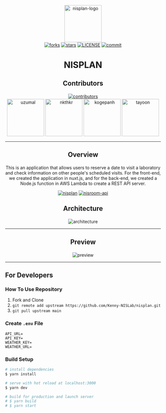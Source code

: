 <div align="center">
<img src="https://user-images.githubusercontent.com/52265901/118668586-f9de4800-b82f-11eb-955e-90bf73b59c82.png" height="120px" alt="nisplan-logo">
</div>

<div align="center">
<a href="https://github.com/Kenny-NISLab/nisplan/network/members"><img src="https://img.shields.io/github/forks/Kenny-NISLab/nisplan?style=social" alt="forks"></a>
<a href="https://github.com/Kenny-NISLab/nisplan/stargazers"><img src="https://img.shields.io/github/stars/Kenny-NISLab/nisplan?style=social" alt="stars"></a>
<a href="https://github.com/Kenny-NISLab/nisplan/blob/main/LICENSE.txt"><img src="https://img.shields.io/github/license/Kenny-NISLab/nisplan" alt="LICENSE"></a>
<a href="https://github.com/Kenny-NISLab/nisplan/commits/main"><img src="https://img.shields.io/github/last-commit/Kenny-NISLab/nisplan" alt="commit"></a>
</div>

# <p align="center">NISPLAN</p>

## <p align="center">Contributors</p>

<div align="center">
<a href="https://github.com/Kenny-NISLab/nisplan/graphs/contributors"><img src="https://img.shields.io/github/contributors/Kenny-NISLab/nisplan" alt="contributors"></a>
</div>

<div align="center">
<a href="https://github.com/uzumal"><img src="https://avatars.githubusercontent.com/u/52265875?v=4" alt="uzumal" height="120px"></a>
<a href="https://github.com/nkthkr"><img src="https://avatars.githubusercontent.com/u/55532835?v=4" alt="nkthkr" height="120px"></a>
<a href="https://github.com/kogepanh"><img src="https://avatars.githubusercontent.com/u/49851726?v=4" alt="kogepanh" height="120px"></a>
<a href="https://github.com/tayoon"><img src="https://avatars.githubusercontent.com/u/52265901?v=4" alt="tayoon" height="120px"></a>
</div>

---
## <p align="center">Overview</p>

<p align="center">This is an application that allows users to reserve a date to visit a laboratory and check information on other people's scheduled visits. For the front-end, we created the application in nuxt.js, and for the back-end, we created a Node.js function in AWS Lambda to create a REST API server.</p>

<div align="center">
<a href="https://github.com/Kenny-NISLab/nisplan"><img src="https://img.shields.io/badge/GitHub-nisplan-yellow" alt="nisplan"></a>
<a href="https://github.com/Kenny-NISLab/nisroom-api"><img src="https://img.shields.io/badge/GitHub-nisroom--api-orange" alt="nisroom-api"></a>
</div>

## <p align="center">Architecture</p>

<div align="center">
<img src="https://user-images.githubusercontent.com/49851726/116017595-06311400-a67b-11eb-872c-be969d7a6fb0.png" alt="architecture">
</div>

---

## <p align="center">Preview</p>
<div align="center">
  <img src="https://user-images.githubusercontent.com/52265875/120301054-76c8f180-c307-11eb-8d7d-9f7448b1fd61.gif" alt="preview">
</div>

---

## For Developers

### How To Use Repository

1. Fork and Clone
2. `git remote add upstream https://github.com/Kenny-NISLab/nisplan.git`
3. `git pull upstream main`

### Create `.env` File

```.env
API_URL=
API_KEY=
WEATHER_KEY=
WEATHER_URL=
```

### Build Setup

```bash
# install dependencies
$ yarn install

# serve with hot reload at localhost:3000
$ yarn dev

# build for production and launch server
# $ yarn build
# $ yarn start
```
